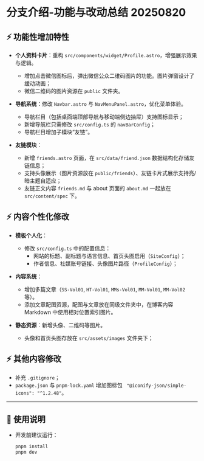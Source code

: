 # 分支介绍-功能与改动总结 20250820

## ⚡ 功能性增加特性

- **个人资料卡片**：重构 `src/components/widget/Profile.astro`，增强展示效果与逻辑。
    - 增加点击微信图标后，弹出微信公众二维码图片的功能。图片弹窗设计了缓动动画；
    - 微信二维码的图片资源在 `public` 文件夹。

- **导航系统**：修改 `Navbar.astro` 与 `NavMenuPanel.astro`，优化菜单体验。
    - 导航栏目（包括桌面端顶部导航与移动端侧边抽屉）支持图标显示；
    - 新增导航栏只需修改 `src/config.ts` 的 `navBarConfig`；
    - 导航栏目增加子模块“友链”。

- **友链模块**：
  - 新增 `friends.astro` 页面，在 `src/data/friend.json` 数据结构化存储友链信息；
  - 支持头像展示（图片资源放在 `public/friends`）、友链卡片式展示支持亮/暗主题自适应；
  - 友链正文内容 `friends.md` 与 about 页面的 `about.md` 一起放在 `src/content/spec` 下。


## ⚡ 内容个性化修改

- **模板个人化**：
    - 修改 `src/config.ts` 中的配置信息：
        - 网站的标题、副标题与语言信息、首页头图启用（`SiteConfig`）；
        - 作者信息、社媒账号链接、头像图片路径（`ProfileConfig`）；

- **内容系统**：
  - 增加多篇文章（`SS-Vol01`, `HT-Vol01`, `MMs-Vol01`, `MM-Vol01`, `MM-Vol02` 等）。
  - 添加文章配图资源，配图与文章放在同级文件夹中，在博客内容 Markdown 中使用相对位置索引图片。
- **静态资源**：新增头像、二维码等图片。
    - 头像和首页头图存放在 `src/assets/images` 文件夹下；

## ⚡ 其他内容修改

- 补充 `.gitignore`；
- `package.json` 与 `pnpm-lock.yaml` 增加图标包 ` "@iconify-json/simple-icons": "^1.2.48"`。

---

## 📝 使用说明
- 开发前建议运行：
  ```bash
  pnpm install
  pnpm dev